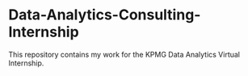 # Data-Analytics-Consulting-Internship

This repository contains my work for the KPMG Data Analytics Virtual Internship.
